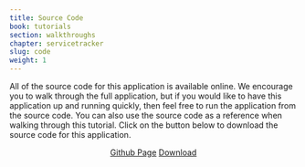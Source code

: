 ```yaml
---
title: Source Code
book: tutorials
section: walkthroughs
chapter: servicetracker
slug: code
weight: 1
---
```

All of the source code for this application is available online. We encourage you to walk through the full application, but
if you would like to have this application up and running quickly, then feel free to run the application from the source code. You can also use the source code as a reference when walking through this tutorial. Click on the button below to download the source code for this application.
<div style="text-align:center">
<a class="btn btn-primary" href="https://github.com/formio/formio-app-servicetracker">Github Page</a>
<a class="btn btn-success" href="https://github.com/formio/formio-app-servicetracker/archive/master.zip">Download</a>
</div>